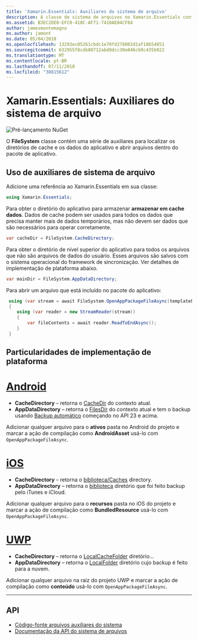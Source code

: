 ```yaml
---
title: 'Xamarin.Essentials: Auxiliares do sistema de arquivo'
description: A classe de sistema de arquivos no Xamarin.Essentials contém uma série de auxiliares para localizar o cache do aplicativo e diretórios de dados e abrir arquivos dentro do pacote de aplicativo.
ms.assetid: B3EC2DE0-EFC0-410C-AF71-7410AE84CF84
author: jamesmontemagno
ms.author: jamont
ms.date: 05/04/2018
ms.openlocfilehash: 13293ec05261cbdc1e70fd278002d1af18654851
ms.sourcegitcommit: 632955f8cdb80712abd8dcc30e046cb9c435b922
ms.translationtype: MT
ms.contentlocale: pt-BR
ms.lasthandoff: 07/11/2018
ms.locfileid: "38815612"
---
```

# <a name="xamarinessentials-file-system-helpers"></a>Xamarin.Essentials: Auxiliares do sistema de arquivo

![Pré-lançamento NuGet](~/media/shared/pre-release.png)

O **FileSystem** classe contém uma série de auxiliares para localizar os diretórios de cache e os dados do aplicativo e abrir arquivos dentro do pacote de aplicativo.

## <a name="using-file-system-helpers"></a>Uso de auxiliares de sistema de arquivo

Adicione uma referência ao Xamarin.Essentials em sua classe:

```csharp
using Xamarin.Essentials;
```

Para obter o diretório do aplicativo para armazenar **armazenar em cache dados**. Dados de cache podem ser usados para todos os dados que precisa manter mais de dados temporários, mas não devem ser dados que são necessários para operar corretamente.

```csharp
var cacheDir = FileSystem.CacheDirectory;
```

Para obter o diretório de nível superior do aplicativo para todos os arquivos que não são arquivos de dados do usuário. Esses arquivos são salvos com o sistema operacional do framework de sincronização. Ver detalhes de implementação de plataforma abaixo.

```csharp
var mainDir = FileSystem.AppDataDirectory;
```

Para abrir um arquivo que está incluído no pacote do aplicativo:

```csharp
 using (var stream = await FileSystem.OpenAppPackageFileAsync(templateFileName))
 {
    using (var reader = new StreamReader(stream))
    {
        var fileContents = await reader.ReadToEndAsync();
    }
 }
```

## <a name="platform-implementation-specifics"></a>Particularidades de implementação de plataforma

# <a name="androidtabandroid"></a>[Android](#tab/android)

- **CacheDirectory** – retorna o [CacheDir](https://developer.android.com/reference/android/content/Context.html#getCacheDir) do contexto atual.
- **AppDataDirectory** – retorna o [FilesDir](https://developer.android.com/reference/android/content/Context.html#getFilesDir) do contexto atual e tem o backup usando [Backup automático](https://developer.android.com/guide/topics/data/autobackup.html) começando no API 23 e acima.

Adicionar qualquer arquivo para o **ativos** pasta no Android do projeto e marcar a ação de compilação como **AndroidAsset** usá-lo com `OpenAppPackageFileAsync`.

# <a name="iostabios"></a>[iOS](#tab/ios)

- **CacheDirectory** – retorna o [biblioteca/Caches](https://developer.apple.com/library/content/documentation/FileManagement/Conceptual/FileSystemProgrammingGuide/FileSystemOverview/FileSystemOverview.html) directory.
- **AppDataDirectory** – retorna o [biblioteca](https://developer.apple.com/library/content/documentation/FileManagement/Conceptual/FileSystemProgrammingGuide/FileSystemOverview/FileSystemOverview.html) diretório que foi feito backup pelo iTunes e iCloud.

Adicionar qualquer arquivo para o **recursos** pasta no iOS do projeto e marcar a ação de compilação como **BundledResource** usá-lo com `OpenAppPackageFileAsync`.

# <a name="uwptabuwp"></a>[UWP](#tab/uwp)

- **CacheDirectory** – retorna o [LocalCacheFolder](https://docs.microsoft.com/en-us/uwp/api/windows.storage.applicationdata.localcachefolder#Windows_Storage_ApplicationData_LocalCacheFolder) diretório...
- **AppDataDirectory** – retorna o [LocalFolder](https://docs.microsoft.com/en-us/uwp/api/windows.storage.applicationdata.localfolder#Windows_Storage_ApplicationData_LocalFolder) diretório cujo backup é feito para a nuvem.

Adicionar qualquer arquivo na raiz do projeto UWP e marcar a ação de compilação como **conteúdo** usá-lo com `OpenAppPackageFileAsync`.

--------------

## <a name="api"></a>API

- [Código-fonte arquivos auxiliares do sistema](https://github.com/xamarin/Essentials/tree/master/Xamarin.Essentials/FileSystem)
- [Documentação da API do sistema de arquivos](xref:Xamarin.Essentials.FileSystem)
